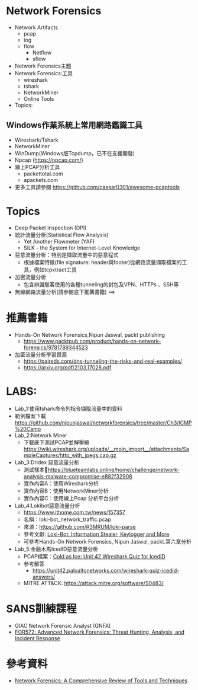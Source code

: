 # Network Forensics
- Network Artifacts
  - pcap
  - log
  - flow
    - Netflow
    - sflow  
- Network Forensics主題
- Network Forensics:工具
  - wireshark
  - tshark
  - NetworkMiner
  - Online Tools
- Topics:
## Windows作業系統上常用網路鑑識工具
- Wireshark/Tshark
- NetworkMiner
- WinDump(Windows版Tcpdump，已不在支援開發)
- Npcap (https://npcap.com/)
- 線上PCAP分析工具
  - packettotal.com
  - apackets.com
- 更多工具請參閱 https://github.com/caesar0301/awesome-pcaptools


# Topics
- Deep Packet Inspection (DPI)
- 統計流量分析(Statistical Flow Analysis)
  - Yet Another Flowmeter (YAF)
  - SiLK - the System for Internet-Level Knowledge
- 惡意流量分析：特別是擷取流量中的惡意程式
  - 根據檔案特徵(file signature: header與footer)從網路流量擷取檔案的工具，例如tcpxtract工具
- 加密流量分析
  - 包含辨識駭客使用的各種tunneling的封包及VPN、HTTPs 、SSH等
- 無線網路流量分析(請參閱底下推薦書籍) ==> 

# 推薦書籍
- Hands-On Network Forensics,Nipun Jaswal, packt publishing
  - https://www.packtpub.com/product/hands-on-network-forensics/9781789344523
- 加密流量分析學習資源
  - https://paireds.com/dns-tunneling-the-risks-and-real-examples/
  - https://arxiv.org/pdf/2103.17028.pdf

# LABS:
- Lab_1:使用tshark命令列指令擷取流量中的資料
- 範例檔案下載 https://github.com/nipunjaswal/networkforensics/tree/master/Ch3/ICMP%20Camp
- Lab_2:Network Miner
  - 下載底下測試PCAP並解壓縮 https://wiki.wireshark.org/uploads/__moin_import__/attachments/SampleCaptures/http_with_jpegs.cap.gz
- Lab_3:Dridex 惡意流量分析
  - 測試樣本https://blueteamlabs.online/home/challenge/network-analysis-malware-compromise-e882f32908
  - 實作內容A：使用Wireshark分析
  - 實作內容B：使用NetworkMiner分析
  - 實作內容C：使用線上Pcap 分析平台分析
- Lab_4:Lokibot惡意流量分析
  - https://www.ithome.com.tw/news/157357
  - 名稱：loki-bot_network_traffic.pcap
  - 來源：https://github.com/R3MRUM/loki-parse
  - 參考文獻: [Loki-Bot: Information Stealer, Keylogger,and More](https://sansorg.egnyte.com/dl/WlXtH2QXTm)
  - 可參考Hands-On Network Forensics, Nipun Jaswal, packt.第六章分析
- Lab_5:金融木馬IcedID惡意流量分析
  - PCAP檔案：[Cold as Ice: Unit 42 Wireshark Quiz for IcedID](https://unit42.paloaltonetworks.com/wireshark-quiz-icedid/)
  - 參考解答
    - https://unit42.paloaltonetworks.com/wireshark-quiz-icedid-answers/
  - MITRE ATT&CK: https://attack.mitre.org/software/S0483/

# SANS訓練課程
- GIAC Network Forensic Analyst (GNFA)
- [FOR572: Advanced Network Forensics: Threat Hunting, Analysis, and Incident Response](https://www.sans.org/cyber-security-courses/advanced-network-forensics-threat-hunting-incident-response/)

# 參考資料
- [Network Forensics: A Comprehensive Review of Tools and Techniques](https://www.researchgate.net/publication/351998718_Network_Forensics_A_Comprehensive_Review_of_Tools_and_Techniques)
